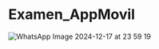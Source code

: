 # Examen_AppMovil

![WhatsApp Image 2024-12-17 at 23 59 19](https://github.com/user-attachments/assets/3139c080-4ade-4a23-b528-cc2837f34c53)
